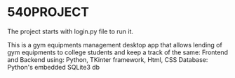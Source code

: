 # 540PROJECT
The project starts with login.py file to run it.

This is a gym equipments management desktop app that allows lending of gym equipments to college students and keep a track of the same:
Frontend and Backend using: Python, TKinter framework, Html, CSS
Database: Python's embedded SQLite3 db
